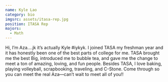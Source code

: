 ```yaml
---
name: Kyle Lao
category: bio
imgsrc: assets/itasa-rep.jpg
position: ITASA Rep
majors:
  - Math
---
```

Hi, I’m Aza….jk it’s actually Kyle #iykyk. I joined TASA my freshman year and it has honestly been one of the best parts of college for me. TASA brought me the best Big, introduced me to bubble tea, and gave me the change to meet a ton of amazing, loving, and fun people. Besides TASA, I love baking, playing volleyball, scrapbooking, traveling, and C-Stone. Come through so you can meet the real Aza—can’t wait to meet all of you!!